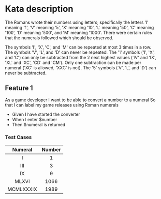 # Kata description

The Romans wrote their numbers using letters; specifically the letters 'I' meaning '1', 'V' meaning '5', 'X' meaning '10', 'L' meaning '50', 'C' meaning '100', 'D' meaning '500', and 'M' meaning '1000'. There were certain rules that the numerals followed which should be observed.

The symbols 'I', 'X', 'C', and 'M' can be repeated at most 3 times in a row. The symbols 'V', 'L', and 'D' can never be repeated. The '1' symbols ('I', 'X', and 'C') can only be subtracted from the 2 next highest values ('IV' and 'IX', 'XL' and 'XC', 'CD' and 'CM'). Only one subtraction can be made per numeral ('XC' is allowed, 'XXC' is not). The '5' symbols ('V', 'L', and 'D') can never be subtracted.

## Feature 1
As a game developer
I want to be able to convert a number to a numeral
So that I can label my game releases using Roman numerals

- Given I have started the converter
- When I enter $number
- Then $numeral is returned

### Test Cases

| Numeral         | Number        |
| :-------------: |:-------------:|
| I	   			  | 1             |
| III             | 3             |
| IX	          | 9             |
| MLXVI           | 1066          |
| MCMLXXXIX       | 1989          |